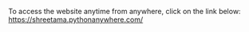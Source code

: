 To access the website anytime from anywhere, click on the link below:
https://shreetama.pythonanywhere.com/
